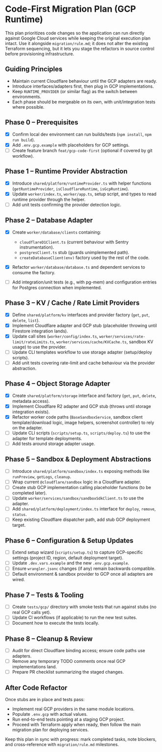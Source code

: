 # Code-First Migration Plan (GCP Runtime)

This plan prioritizes code changes so the application can run directly against Google Cloud services while keeping the original execution plan intact. Use it alongside `migration/rule.md`; it does not alter the existing Terraform sequencing, but it lets you stage the refactors in source control before provisioning infrastructure.

## Guiding Principles
- Maintain current Cloudflare behaviour until the GCP adapters are ready.
- Introduce interfaces/adapters first, then plug in GCP implementations.
- Keep `RUNTIME_PROVIDER` (or similar flag) as the switch between environments.
- Each phase should be mergeable on its own, with unit/integration tests where possible.

## Phase 0 – Prerequisites
- [x] Confirm local dev environment can run builds/tests (`npm install`, `npm run build`).
- [x] Add `.env.gcp.example` with placeholders for GCP settings.
- [ ] Create feature branch `feat/gcp-code-first` (optional if covered by git workflow).

## Phase 1 – Runtime Provider Abstraction
- [x] Introduce `shared/platform/runtimeProvider.ts` with helper functions (`getRuntimeProvider`, `isCloudflareRuntime`, `isGcpRuntime`).
- [x] Update `worker/index.ts`, `worker/app.ts`, setup script, and types to read runtime provider through the helper.
- [ ] Add unit tests confirming the provider detection logic.

## Phase 2 – Database Adapter
- [x] Create `worker/database/clients` containing:
  - `cloudflareD1Client.ts` (current behaviour with Sentry instrumentation).
  - `postgresClient.ts` stub (guards unimplemented path).
  - `createDatabaseClient(env)` factory used by the rest of the code.
- [x] Refactor `worker/database/database.ts` and dependent services to consume the factory.
- [ ] Add integration/unit tests (e.g., with pg-mem) and configuration entries for Postgres connection when implemented.


## Phase 3 – KV / Cache / Rate Limit Providers
- [x] Define `shared/platform/kv` interfaces and provider factory (`get`, `put`, `delete`, `list`).
- [x] Implement Cloudflare adapter and GCP stub (placeholder throwing until Firestore integration lands).
- [x] Update call sites (`worker/config/index.ts`, `worker/services/rate-limit/rateLimits.ts`, `worker/services/cache/KVCache.ts`, sandbox KV usage) to use the provider.
- [ ] Update CLI templates workflow to use storage adapter (setup/deploy scripts).
- [ ] Add unit tests covering rate-limit and cache behaviour via the provider abstraction.

## Phase 4 – Object Storage Adapter
- [x] Create `shared/platform/storage` interface and factory (`get`, `put`, `delete`, metadata access).
- [x] Implement Cloudflare R2 adapter and GCP stub (throws until storage integration exists).
- [x] Refactor worker code paths (`BaseSandboxService`, sandbox client template/download logic, image helpers, screenshot controller) to rely on the adapter.
- [ ] Update CLI scripts (`scripts/setup.ts`, `scripts/deploy.ts`) to use the adapter for template deployments.
- [ ] Add tests around storage adapter usage.

## Phase 5 – Sandbox & Deployment Abstractions
- [ ] Introduce `shared/platform/sandbox/index.ts` exposing methods like `runPreview`, `getLogs`, `cleanup`.
- [ ] Wrap current `@cloudflare/sandbox` logic in a Cloudflare adapter.
- [ ] Create stub GCP implementation calling placeholder functions (to be completed later).
- [ ] Update `worker/services/sandbox/sandboxSdkClient.ts` to use the adapter.
- [ ] Add `shared/platform/deployment/index.ts` interface for `deploy`, `remove`, `status`.
- [ ] Keep existing Cloudflare dispatcher path, add stub GCP deployment target.

## Phase 6 – Configuration & Setup Updates
- [ ] Extend setup wizard (`scripts/setup.ts`) to capture GCP-specific settings (project ID, region, default deployment target).
- [ ] Update `.dev.vars.example` and the new `.env.gcp.example`.
- [ ] Ensure `wrangler.jsonc` changes (if any) remain backwards compatible.
- [ ] Default environment & sandbox provider to GCP once all adapters are wired.

## Phase 7 – Tests & Tooling
- [ ] Create `tests/gcp/` directory with smoke tests that run against stubs (no real GCP calls yet).
- [ ] Update CI workflows (if applicable) to run the new test suites.
- [ ] Document how to execute the tests locally.

## Phase 8 – Cleanup & Review
- [ ] Audit for direct Cloudflare binding access; ensure code paths use adapters.
- [ ] Remove any temporary TODO comments once real GCP implementations land.
- [ ] Prepare PR checklist summarizing the staged changes.

## After Code Refactor
Once stubs are in place and tests pass:
- Implement real GCP providers in the same module locations.
- Populate `.env.gcp` with actual values.
- Run end-to-end tests pointing at a staging GCP project.
- Proceed with Terraform apply when ready, then follow the main migration plan for deploying services.

Keep this plan in sync with progress: mark completed tasks, note blockers, and cross-reference with `migration/rule.md` milestones.
